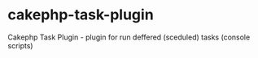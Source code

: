 cakephp-task-plugin
===================

Cakephp Task Plugin - plugin for run deffered (sceduled) tasks (console scripts)
